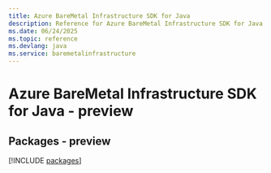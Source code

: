 ```yaml
---
title: Azure BareMetal Infrastructure SDK for Java
description: Reference for Azure BareMetal Infrastructure SDK for Java
ms.date: 06/24/2025
ms.topic: reference
ms.devlang: java
ms.service: baremetalinfrastructure
---
```

# Azure BareMetal Infrastructure SDK for Java - preview
## Packages - preview
[!INCLUDE [packages](baremetal-infrastructure-index.md)]